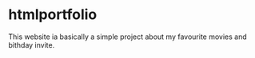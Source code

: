 # htmlportfolio
This website ia basically a simple project about my favourite movies and bithday invite.

